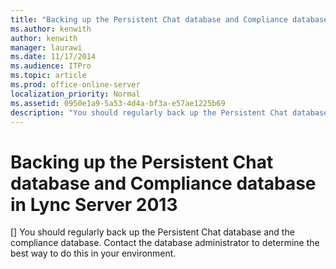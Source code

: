 ```yaml
---
title: "Backing up the Persistent Chat database and Compliance database in Lync Server 2013"
ms.author: kenwith
author: kenwith
manager: laurawi
ms.date: 11/17/2014
ms.audience: ITPro
ms.topic: article
ms.prod: office-online-server
localization_priority: Normal
ms.assetid: 0950e1a9-5a53-4d4a-bf3a-e57ae1225b69
description: "You should regularly back up the Persistent Chat database and the compliance database. Contact the database administrator to determine the best way to do this in your environment."
---
```


# Backing up the Persistent Chat database and Compliance database in Lync Server 2013
[]
You should regularly back up the Persistent Chat database and the compliance database. Contact the database administrator to determine the best way to do this in your environment.
  

